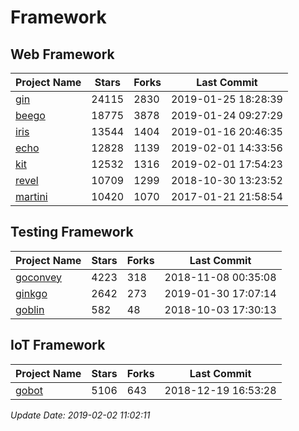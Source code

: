 # Framework

## Web Framework

| Project Name | Stars | Forks | Last Commit |
| ------------ | ----- | ----- | ----------- |
| [gin](https://github.com/gin-gonic/gin) | 24115 | 2830 | 2019-01-25 18:28:39 |
| [beego](https://github.com/astaxie/beego) | 18775 | 3878 | 2019-01-24 09:27:29 |
| [iris](https://github.com/kataras/iris) | 13544 | 1404 | 2019-01-16 20:46:35 |
| [echo](https://github.com/labstack/echo) | 12828 | 1139 | 2019-02-01 14:33:56 |
| [kit](https://github.com/go-kit/kit) | 12532 | 1316 | 2019-02-01 17:54:23 |
| [revel](https://github.com/revel/revel) | 10709 | 1299 | 2018-10-30 13:23:52 |
| [martini](https://github.com/go-martini/martini) | 10420 | 1070 | 2017-01-21 21:58:54 |

## Testing Framework

| Project Name | Stars | Forks | Last Commit |
| ------------ | ----- | ----- | ----------- |
| [goconvey](https://github.com/smartystreets/goconvey) | 4223 | 318 | 2018-11-08 00:35:08 |
| [ginkgo](https://github.com/onsi/ginkgo) | 2642 | 273 | 2019-01-30 17:07:14 |
| [goblin](https://github.com/franela/goblin) | 582 | 48 | 2018-10-03 17:30:13 |

## IoT Framework

| Project Name | Stars | Forks | Last Commit |
| ------------ | ----- | ----- | ----------- |
| [gobot](https://github.com/hybridgroup/gobot) | 5106 | 643 | 2018-12-19 16:53:28 |

*Update Date: 2019-02-02 11:02:11*